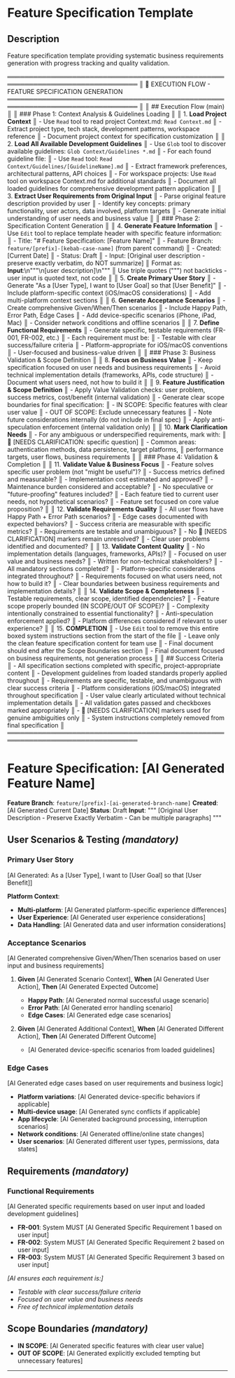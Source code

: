 # Feature Specification Template

<!-- Template Version: 6 | ContextKit: 0.2.8 | Updated: 2025-10-17 -->

## Description

Feature specification template providing systematic business requirements generation with progress tracking and quality validation.

════════════════════════════════════════════════════════════════════════════════
║ 🤖 EXECUTION FLOW - FEATURE SPECIFICATION GENERATION
════════════════════════════════════════════════════════════════════════════════
║
║ ## Execution Flow (main)
║
║ ### Phase 1: Context Analysis & Guidelines Loading
║
║ 1. **Load Project Context**
║ - Use `Read` tool to read project Context.md: `Read Context.md`
║ - Extract project type, tech stack, development patterns, workspace reference
║ - Document project context for specification customization
║
║ 2. **Load All Available Development Guidelines**
║ - Use `Glob` tool to discover available guidelines: `Glob Context/Guidelines *.md`
║ - For each found guideline file:
║ - Use `Read` tool: `Read Context/Guidelines/[GuidelineName].md`
║ - Extract framework preferences, architectural patterns, API choices
║ - For workspace projects: Use `Read` tool on workspace Context.md for additional standards
║ - Document all loaded guidelines for comprehensive development pattern application
║
║ 3. **Extract User Requirements from Original Input**
║ - Parse original feature description provided by user
║ - Identify key concepts: primary functionality, user actors, data involved, platform targets
║ - Generate initial understanding of user needs and business value
║
║ ### Phase 2: Specification Content Generation
║
║ 4. **Generate Feature Information**
║ - Use `Edit` tool to replace template header with specific feature information:
║ - Title: "# Feature Specification: [Feature Name]"
║ - Feature Branch: `feature/[prefix]-[kebab-case-name]` (from parent command)
║ - Created: [Current Date]
║ - Status: Draft
║ - Input: [Original user description - preserve exactly verbatim, do NOT summarize]
║ Format as: **Input**:\n"""\n[user description]\n"""
║ Use triple quotes (""") not backticks - user input is quoted text, not code
║
║ 5. **Create Primary User Story**
║ - Generate "As a [User Type], I want to [User Goal] so that [User Benefit]"
║ - Include platform-specific context (iOS/macOS considerations)
║ - Add multi-platform context sections
║
║ 6. **Generate Acceptance Scenarios**
║ - Create comprehensive Given/When/Then scenarios
║ - Include Happy Path, Error Path, Edge Cases
║ - Add device-specific scenarios (iPhone, iPad, Mac)
║ - Consider network conditions and offline scenarios
║
║ 7. **Define Functional Requirements**
║ - Generate specific, testable requirements (FR-001, FR-002, etc.)
║ - Each requirement must be:
║ - Testable with clear success/failure criteria
║ - Platform-appropriate for iOS/macOS conventions
║ - User-focused and business-value driven
║
║ ### Phase 3: Business Validation & Scope Definition
║
║ 8. **Focus on Business Value**
║ - Keep specification focused on user needs and business requirements
║ - Avoid technical implementation details (frameworks, APIs, code structure)
║ - Document what users need, not how to build it
║
║ 9. **Feature Justification & Scope Definition**
║ - Apply Value Validation checks: user problem, success metrics, cost/benefit (internal validation)
║ - Generate clear scope boundaries for final specification:
║ - IN SCOPE: Specific features with clear user value
║ - OUT OF SCOPE: Exclude unnecessary features
║ - Note future considerations internally (do not include in final spec)
║ - Apply anti-speculation enforcement (internal validation only)
║
║ 10. **Mark Clarification Needs**
║ - For any ambiguous or underspecified requirements, mark with:
║ 🚨 [NEEDS CLARIFICATION: specific question]
║ - Common areas: authentication methods, data persistence, target platforms,
║ performance targets, user flows, business requirements
║
║ ### Phase 4: Validation & Completion
║
║ 11. **Validate Value & Business Focus**
║ - Feature solves specific user problem (not "might be useful")?
║ - Success metrics defined and measurable?
║ - Implementation cost estimated and approved?
║ - Maintenance burden considered and acceptable?
║ - No speculative or "future-proofing" features included?
║ - Each feature tied to current user needs, not hypothetical scenarios?
║ - Feature set focused on core value proposition?
║
║ 12. **Validate Requirements Quality**
║ - All user flows have Happy Path + Error Path scenarios?
║ - Edge cases documented with expected behaviors?
║ - Success criteria are measurable with specific metrics?
║ - Requirements are testable and unambiguous?
║ - No 🚨 [NEEDS CLARIFICATION] markers remain unresolved?
║ - Clear user problems identified and documented?
║
║ 13. **Validate Content Quality**
║ - No implementation details (languages, frameworks, APIs)?
║ - Focused on user value and business needs?
║ - Written for non-technical stakeholders?
║ - All mandatory sections completed?
║ - Platform-specific considerations integrated throughout?
║ - Requirements focused on what users need, not how to build it?
║ - Clear boundaries between business requirements and implementation details?
║
║ 14. **Validate Scope & Completeness**
║ - Testable requirements, clear scope, identified dependencies?
║ - Feature scope properly bounded (IN SCOPE/OUT OF SCOPE)?
║ - Complexity intentionally constrained to essential functionality?
║ - Anti-speculation enforcement applied?
║ - Platform differences considered if relevant to user experience?
║
║ 15. **COMPLETION**
║ - Use `Edit` tool to remove this entire boxed system instructions section from the start of the file
║ - Leave only the clean feature specification content for team use
║ - Final document should end after the Scope Boundaries section
║ - Final document focused on business requirements, not generation process
║
║ ## Success Criteria
║ - All specification sections completed with specific, project-appropriate content
║ - Development guidelines from loaded standards properly applied throughout
║ - Requirements are specific, testable, and unambiguous with clear success criteria
║ - Platform considerations (iOS/macOS) integrated throughout specification
║ - User value clearly articulated without technical implementation details
║ - All validation gates passed and checkboxes marked appropriately
║ - 🚨 [NEEDS CLARIFICATION] markers used for genuine ambiguities only
║ - System instructions completely removed from final specification
║
════════════════════════════════════════════════════════════════════════════════

# Feature Specification: [AI Generated Feature Name]

**Feature Branch**: `feature/[prefix]-[ai-generated-branch-name]`
**Created**: [AI Generated Current Date]
**Status**: Draft
**Input**:
"""
[Original User Description - Preserve Exactly Verbatim - Can be multiple paragraphs]
"""

## User Scenarios & Testing _(mandatory)_

### Primary User Story

[AI Generated: As a [User Type], I want to [User Goal] so that [User Benefit]]

**Platform Context**:

- **Multi-platform**: [AI Generated platform-specific experience differences]
- **User Experience**: [AI Generated user experience considerations]
- **Data Handling**: [AI Generated data and user information considerations]

### Acceptance Scenarios

[AI Generated comprehensive Given/When/Then scenarios based on user input and business requirements]

1. **Given** [AI Generated Scenario Context], **When** [AI Generated User Action], **Then** [AI Generated Expected Outcome]

   - **Happy Path**: [AI Generated normal successful usage scenario]
   - **Error Path**: [AI Generated error handling scenario]
   - **Edge Cases**: [AI Generated edge case scenarios]

2. **Given** [AI Generated Additional Context], **When** [AI Generated Different Action], **Then** [AI Generated Different Outcome]
   - [AI Generated device-specific scenarios from loaded guidelines]

### Edge Cases

[AI Generated edge cases based on user requirements and business logic]

- **Platform variations**: [AI Generated device-specific behaviors if applicable]
- **Multi-device usage**: [AI Generated sync conflicts if applicable]
- **App lifecycle**: [AI Generated background processing, interruption scenarios]
- **Network conditions**: [AI Generated offline/online state changes]
- **User scenarios**: [AI Generated different user types, permissions, data states]

## Requirements _(mandatory)_

### Functional Requirements

[AI Generated specific requirements based on user input and loaded development guidelines]

- **FR-001**: System MUST [AI Generated Specific Requirement 1 based on user input]
- **FR-002**: System MUST [AI Generated Specific Requirement 2 based on user input]
- **FR-003**: System MUST [AI Generated Specific Requirement 3 based on user input]

_[AI ensures each requirement is:]_

- _Testable with clear success/failure criteria_
- _Focused on user value and business needs_
- _Free of technical implementation details_

## Scope Boundaries _(mandatory)_

- **IN SCOPE**: [AI Generated specific features with clear user value]
- **OUT OF SCOPE**: [AI Generated explicitly excluded tempting but unnecessary features]

---
